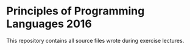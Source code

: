 # Principles of Programming Languages 2016

This repository contains all source files wrote during exercise lectures.
